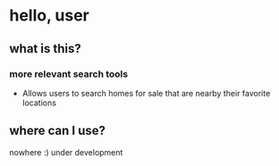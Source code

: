 # hello, user

## what is this?

### more relevant search tools
- Allows users to search homes for sale that are nearby their favorite locations

## where can I use?
nowhere :) under development

